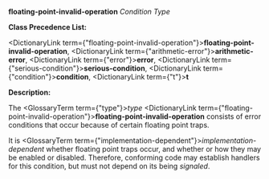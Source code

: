 **floating-point-invalid-operation** *Condition Type* 



**Class Precedence List:** 



<DictionaryLink  term={"floating-point-invalid-operation"}><b>floating-point-invalid-operation</b></DictionaryLink>, <DictionaryLink  term={"arithmetic-error"}><b>arithmetic-error</b></DictionaryLink>, <DictionaryLink  term={"error"}><b>error</b></DictionaryLink>, <DictionaryLink  term={"serious-condition"}><b>serious-condition</b></DictionaryLink>, <DictionaryLink  term={"condition"}><b>condition</b></DictionaryLink>, <DictionaryLink  term={"t"}><b>t</b></DictionaryLink> 



**Description:** 



The <GlossaryTerm  term={"type"}><i>type</i></GlossaryTerm> <DictionaryLink  term={"floating-point-invalid-operation"}><b>floating-point-invalid-operation</b></DictionaryLink> consists of error conditions that occur because of certain floating point traps. 



It is <GlossaryTerm  term={"implementation-dependent"}><i>implementation-dependent</i></GlossaryTerm> whether floating point traps occur, and whether or how they may be enabled or disabled. Therefore, conforming code may establish handlers for this condition, but must not depend on its being *signaled*. 







 



 



